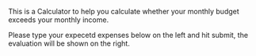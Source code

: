 This is a Calculator to help you calculate whether your monthly budget exceeds your monthly income.

Please type your expecetd expenses below on the left and hit submit, the evaluation will be shown on the right.